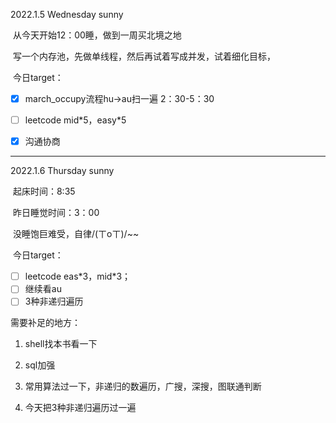 2022.1.5 Wednesday sunny

​	从今天开始12：00睡，做到一周买北境之地

​	写一个内存池，先做单线程，然后再试着写成并发，试着细化目标，

​	今日target：

- [x] march_occupy流程hu->au扫一遍      2：30-5：30
	
- [ ] leetcode mid*5，easy\*5

- [x] 沟通协商

  


***
2022.1.6 Thursday sunny

​	起床时间：8:35

​	昨日睡觉时间：3：00

​	没睡饱巨难受，自律/(ㄒoㄒ)/~~

​	今日target：

- [ ] leetcode eas*3，mid\*3；
- [ ] 继续看au
- [ ] 3种非递归遍历

需要补足的地方：

1. shell找本书看一下
2. sql加强
3. 常用算法过一下，非递归的数遍历，广搜，深搜，图联通判断

4. 今天把3种非递归遍历过一遍
